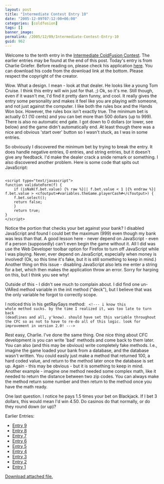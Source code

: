 ```yaml
---
layout: post
title: "Intermediate Contest Entry 10"
date: "2005-12-09T07:12:00+06:00"
categories: [coldfusion]
tags: []
banner_image: 
permalink: /2005/12/09/Intermediate-Contest-Entry-10
guid: 962
---
```


Welcome to the tenth entry in the <a href="http://ray.camdenfamily.com/index.cfm/2005/10/30/Intermediate-ColdFusion-Contest">Intermediate ColdFusion Contest</a>. The earlier entries may be found at the end of this post. Today's entry is from Charlie Griefer. Before reading on, please check his application <a href="http://ray.camdenfamily.com/demos/contest2/cj/blackjack">here</a>. You can download his code from the download link at the bottom. Please respect the copyright of the creator.
<!--more-->
Wow. What a design. I mean - look at that dealer. He looks like a young Tom Cruise. I think this entry will win just for that. ;) Ok, so it's me. Still though, even if it wasn't me, I'd find it pretty darn funny, and cool. It really gives the entry some personality and makes it feel like you are playing <i>with</i> someone, and not just against the computer. I like both the rules box and the Hands Won box. However, the rules box isn't exactly true. The minimum bet is actually 0.1 (10 cents) and you can bet more than 500 dollars (up to 999). There is also no automatic end gate. I got down to 0 dollars (or lower, see below) and the game didn't automatically end. At least though there was a nice and obvious 'start over' button so I wasn't stuck, as I was in some entries.

So obviously I discovered the minimum bet by trying to break the entry. It does handle negative entries, 0 entries, and string entries, but it doesn't give any feedback. I'd make the dealer crack a snide remark or something. I also discovered another problem. Here is some code that spits out JavaScript:

<code>
&lt;script type="text/javascript"&gt;
function validateForm(f) {
	if (isNaN(f.bet.value) {% raw %}|| f.bet.value &lt; 1 |{% endraw %}| f.bet.value &gt; &lt;cfoutput&gt;#variables.theGame.playerCash#&lt;/cfoutput&gt;) {
	f.bet.select();
	return false;
	}
	return true;
}
&lt;/script&gt;
</code>

Notice the portion that checks your bet against your bank? I disabled JavaScript and found I could bet the maximum (999) even though my bank was less than that. A good lesson here - never depend on JavaScript - even if a person (supposedly) can't even begin the game without it. All I did was use the Web Developer toolbar option for Firefox to turn off JavaScript while I was playing. Never, ever depend on JavaScript, especially when money is involved! (Ok, so this time it's fake, but it is still something to keep in mind.) Another thing on this issue - disabling JavaScript also lets me enter a string for a bet, which then makes the application throw an error. Sorry for harping on this, but I think you see why!

Outside of this - I didn't see much to complain about. I did find one un-VARed method variable in the init method ("deck"), but I believe that was the only variable he forgot to correctly scope. 

I noticed this in his getRaySays method:
<code>
&lt;!--- i know this whole method sucks.  by the time I realized it, was too late to turn back (deadlines and all, y'know).  should have set this variable throughout the CFC so as not to have to re-do all of this logic.  look for improvement in version 2.0! ---&gt;
</code>

Rest easy, Charlie. I've done the same thing. One nice thing about CFC development is you can write 'bad' methods and come back to them later. You can also (and this may be obvious) write completely fake methods. I.e., imagine the game loaded your bank from a database, and the database wasn't written. You could easily just make a method that returned 100, a hard coded value, and return to the method later once the database is set up. Again - this may be obvious - but it is something to keep in mind. Another example - imagine one method needed some complex math, like it needed to return the distance between two zip codes. You can always make the method return some number and then return to the method once you have the math ready. 

One last question. I notice he pays 1.5 times your bet on Blackjack. If I bet 3 dollars, this would mean I'd win 4.50. Do casinos do that normally, or do they round down (or up)?

Earlier Entries:
<ul>
<li><a href="http://ray.camdenfamily.com/index.cfm/2005/12/7/Intermediate-Contest-Entry-9">Entry 9</a>
<li><a href="http://ray.camdenfamily.com/index.cfm/2005/12/1/Intermediate-Contest-Entry-8">Entry 8</a>
<li><a href="http://ray.camdenfamily.com/index.cfm/2005/11/29/Intermediate-Contest-Entry-7">Entry 7</a>
<li><a href="http://ray.camdenfamily.com/index.cfm/2005/11/28/Intermediate-Contest-Entry-6">Entry 6</a>
<li><a href="http://ray.camdenfamily.com/index.cfm/2005/11/23/Intermediate-Contest-Entry-4">Entry 5</a>
<li><a href="http://ray.camdenfamily.com/index.cfm/2005/11/21/Intermediate-Contest-Entry-4">Entry 4</a>
<li><a href="http://ray.camdenfamily.com/index.cfm/2005/11/18/Intermedia-Contest-Entry-3">Entry 3</a>
<li><a href="http://ray.camdenfamily.com/index.cfm/2005/11/17/Intermediate-Contest-Entry-2">Entry 2</a>
<li><a href="http://ray.camdenfamily.com/index.cfm/2005/11/16/Intermediate-Contest-Entry-1">Entry 1</a>
</ul><p><a href='enclosures/D{% raw %}%3A%{% endraw %}5Cwebsites{% raw %}%5Ccamdenfamily%{% endraw %}5Csource{% raw %}%5Cmorpheus%{% endraw %}5Cblog{% raw %}%5Cenclosures%{% endraw %}2Fcj%2Ezip'>Download attached file.</a></p>